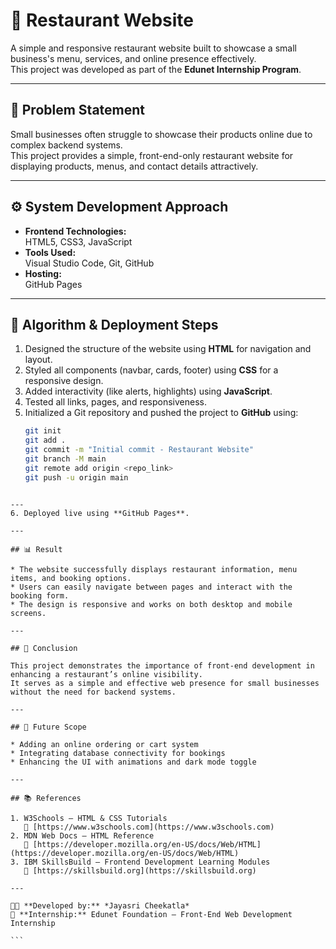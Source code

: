 # 🍴 Restaurant Website

A simple and responsive restaurant website built to showcase a small business's menu, services, and online presence effectively.  
This project was developed as part of the **Edunet Internship Program**.

---

## 🧩 Problem Statement

Small businesses often struggle to showcase their products online due to complex backend systems.  
This project provides a simple, front-end-only restaurant website for displaying products, menus, and contact details attractively.

---

## ⚙️ System Development Approach

- **Frontend Technologies:**  
  HTML5, CSS3, JavaScript  
- **Tools Used:**  
  Visual Studio Code, Git, GitHub  
- **Hosting:**  
  GitHub Pages  

---

## 🧠 Algorithm & Deployment Steps

1. Designed the structure of the website using **HTML** for navigation and layout.  
2. Styled all components (navbar, cards, footer) using **CSS** for a responsive design.  
3. Added interactivity (like alerts, highlights) using **JavaScript**.  
4. Tested all links, pages, and responsiveness.  
5. Initialized a Git repository and pushed the project to **GitHub** using:
   ```bash
   git init
   git add .
   git commit -m "Initial commit - Restaurant Website"
   git branch -M main
   git remote add origin <repo_link>
   git push -u origin main
````

---
6. Deployed live using **GitHub Pages**.

---

## 📊 Result

* The website successfully displays restaurant information, menu items, and booking options.
* Users can easily navigate between pages and interact with the booking form.
* The design is responsive and works on both desktop and mobile screens.

---

## 🧾 Conclusion

This project demonstrates the importance of front-end development in enhancing a restaurant’s online visibility.
It serves as a simple and effective web presence for small businesses without the need for backend systems.

---

## 🚀 Future Scope

* Adding an online ordering or cart system
* Integrating database connectivity for bookings
* Enhancing the UI with animations and dark mode toggle

---

## 📚 References

1. W3Schools — HTML & CSS Tutorials
   🔗 [https://www.w3schools.com](https://www.w3schools.com)
2. MDN Web Docs — HTML Reference
   🔗 [https://developer.mozilla.org/en-US/docs/Web/HTML](https://developer.mozilla.org/en-US/docs/Web/HTML)
3. IBM SkillsBuild — Frontend Development Learning Modules
   🔗 [https://skillsbuild.org](https://skillsbuild.org)

---

👩‍💻 **Developed by:** *Jayasri Cheekatla*
📅 **Internship:** Edunet Foundation — Front-End Web Development Internship

```
